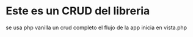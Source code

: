 <h1>Este es un CRUD del libreria </h1>
<p>se usa php vanilla un crud completo el flujo de la app inicia en vista.php</p>
